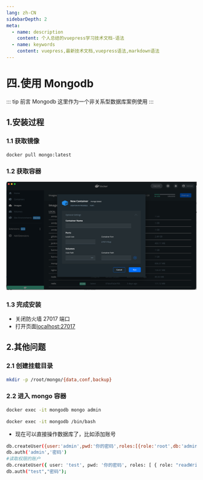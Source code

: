 ```yaml
---
lang: zh-CN
sidebarDepth: 2
meta:
  - name: description
    content: 个人总结的vuepress学习技术文档-语法
  - name: keywords
    content: vuepress,最新技术文档,vuepress语法,markdown语法
---
```


# 四.使用 Mongodb

::: tip 前言
Mongodb 这里作为一个非关系型数据库案例使用
:::

## 1.安装过程

### 1.1 获取镜像

```bash
docker pull mongo:latest
```

### 1.2 获取容器

![](./2.png)

### 1.3 完成安装

- 关闭防火墙 27017 端口
- 打开页面[localhost:27017](localhost:27017)

## 2.其他问题

### 2.1 创建挂载目录

```sh
mkdir -p /root/mongo/{data,conf,backup}
```

### 2.2 进入 mongo 容器

```sh
docker exec -it mongodb mongo admin
```

```sh
docker exec -it mongodb /bin/bash
```

- 现在可以直接操作数据库了，比如添加账号

```sh
db.createUser({user:'admin',pwd:'你的密码',roles:[{role:'root',db:'admin'}],})
db.auth('admin','密码')
#读取权限的账户
db.createUser({ user: 'test', pwd: '你的密码', roles: [ { role: "readWrite", db: "elec_safe" } ] })
db.auth("test","密码");
```
